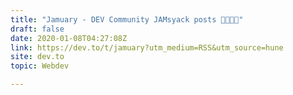 ```yaml
---
title: "Jamuary - DEV Community JAMsyack posts 👩‍💻👨‍💻"
draft: false
date: 2020-01-08T04:27:08Z
link: https://dev.to/t/jamuary?utm_medium=RSS&utm_source=hune
site: dev.to
topic: Webdev  

---
```

